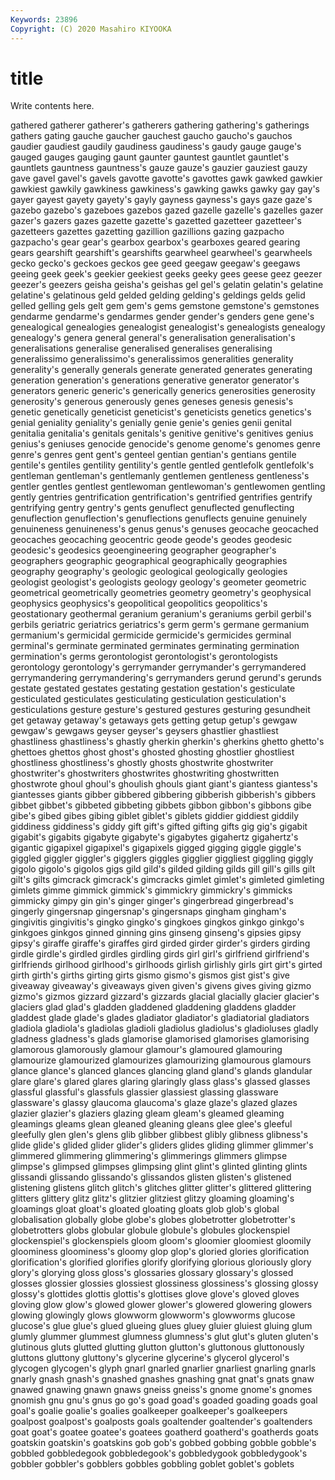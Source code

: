 ```yaml
---
Keywords: 23896
Copyright: (C) 2020 Masahiro KIYOOKA
---
```


# title

Write contents here.

 gathered gatherer gatherer's gatherers gathering gathering's gatherings gathers gating
gauche gaucher gauchest gaucho gaucho's gauchos gaudier gaudiest gaudily gaudiness
gaudiness's gaudy gauge gauge's gauged gauges gauging gaunt gaunter gauntest
gauntlet gauntlet's gauntlets gauntness gauntness's gauze gauze's gauzier gauziest gauzy
gave gavel gavel's gavels gavotte gavotte's gavottes gawk gawked gawkier
gawkiest gawkily gawkiness gawkiness's gawking gawks gawky gay gay's gayer
gayest gayety gayety's gayly gayness gayness's gays gaze gaze's gazebo
gazebo's gazeboes gazebos gazed gazelle gazelle's gazelles gazer gazer's gazers
gazes gazette gazette's gazetted gazetteer gazetteer's gazetteers gazettes gazetting gazillion
gazillions gazing gazpacho gazpacho's gear gear's gearbox gearbox's gearboxes geared
gearing gears gearshift gearshift's gearshifts gearwheel gearwheel's gearwheels gecko gecko's
geckoes geckos gee geed geegaw geegaw's geegaws geeing geek geek's
geekier geekiest geeks geeky gees geese geez geezer geezer's geezers
geisha geisha's geishas gel gel's gelatin gelatin's gelatine gelatine's gelatinous
geld gelded gelding gelding's geldings gelds gelid gelled gelling gels
gelt gem gem's gems gemstone gemstone's gemstones gendarme gendarme's gendarmes
gender gender's genders gene gene's genealogical genealogies genealogist genealogist's genealogists
genealogy genealogy's genera general general's generalisation generalisation's generalisations generalise generalised
generalises generalising generalissimo generalissimo's generalissimos generalities generality generality's generally generals
generate generated generates generating generation generation's generations generative generator generator's
generators generic generic's generically generics generosities generosity generosity's generous generously
genes geneses genesis genesis's genetic genetically geneticist geneticist's geneticists genetics
genetics's genial geniality geniality's genially genie genie's genies genii genital
genitalia genitalia's genitals genitals's genitive genitive's genitives genius genius's geniuses
genocide genocide's genome genome's genomes genre genre's genres gent gent's
genteel gentian gentian's gentians gentile gentile's gentiles gentility gentility's gentle
gentled gentlefolk gentlefolk's gentleman gentleman's gentlemanly gentlemen gentleness gentleness's gentler
gentles gentlest gentlewoman gentlewoman's gentlewomen gentling gently gentries gentrification gentrification's
gentrified gentrifies gentrify gentrifying gentry gentry's gents genuflect genuflected genuflecting
genuflection genuflection's genuflections genuflects genuine genuinely genuineness genuineness's genus genus's
genuses geocache geocached geocaches geocaching geocentric geode geode's geodes geodesic
geodesic's geodesics geoengineering geographer geographer's geographers geographic geographical geographically geographies
geography geography's geologic geological geologically geologies geologist geologist's geologists geology
geology's geometer geometric geometrical geometrically geometries geometry geometry's geophysical geophysics
geophysics's geopolitical geopolitics geopolitics's geostationary geothermal geranium geranium's geraniums gerbil
gerbil's gerbils geriatric geriatrics geriatrics's germ germ's germane germanium germanium's
germicidal germicide germicide's germicides germinal germinal's germinate germinated germinates germinating
germination germination's germs gerontologist gerontologist's gerontologists gerontology gerontology's gerrymander gerrymander's
gerrymandered gerrymandering gerrymandering's gerrymanders gerund gerund's gerunds gestate gestated gestates
gestating gestation gestation's gesticulate gesticulated gesticulates gesticulating gesticulation gesticulation's gesticulations
gesture gesture's gestured gestures gesturing gesundheit get getaway getaway's getaways
gets getting getup getup's gewgaw gewgaw's gewgaws geyser geyser's geysers
ghastlier ghastliest ghastliness ghastliness's ghastly gherkin gherkin's gherkins ghetto ghetto's
ghettoes ghettos ghost ghost's ghosted ghosting ghostlier ghostliest ghostliness ghostliness's
ghostly ghosts ghostwrite ghostwriter ghostwriter's ghostwriters ghostwrites ghostwriting ghostwritten ghostwrote
ghoul ghoul's ghoulish ghouls giant giant's giantess giantess's giantesses giants
gibber gibbered gibbering gibberish gibberish's gibbers gibbet gibbet's gibbeted gibbeting
gibbets gibbon gibbon's gibbons gibe gibe's gibed gibes gibing giblet
giblet's giblets giddier giddiest giddily giddiness giddiness's giddy gift gift's
gifted gifting gifts gig gig's gigabit gigabit's gigabits gigabyte gigabyte's
gigabytes gigahertz gigahertz's gigantic gigapixel gigapixel's gigapixels gigged gigging giggle
giggle's giggled giggler giggler's gigglers giggles gigglier giggliest giggling giggly
gigolo gigolo's gigolos gigs gild gild's gilded gilding gilds gill
gill's gills gilt gilt's gilts gimcrack gimcrack's gimcracks gimlet gimlet's
gimleted gimleting gimlets gimme gimmick gimmick's gimmickry gimmickry's gimmicks gimmicky
gimpy gin gin's ginger ginger's gingerbread gingerbread's gingerly gingersnap gingersnap's
gingersnaps gingham gingham's gingivitis gingivitis's gingko gingko's gingkoes gingkos ginkgo
ginkgo's ginkgoes ginkgos ginned ginning gins ginseng ginseng's gipsies gipsy
gipsy's giraffe giraffe's giraffes gird girded girder girder's girders girding
girdle girdle's girdled girdles girdling girds girl girl's girlfriend girlfriend's
girlfriends girlhood girlhood's girlhoods girlish girlishly girls girt girt's girted
girth girth's girths girting girts gismo gismo's gismos gist gist's
give giveaway giveaway's giveaways given given's givens gives giving gizmo
gizmo's gizmos gizzard gizzard's gizzards glacial glacially glacier glacier's glaciers
glad glad's gladden gladdened gladdening gladdens gladder gladdest glade glade's
glades gladiator gladiator's gladiatorial gladiators gladiola gladiola's gladiolas gladioli gladiolus
gladiolus's gladioluses gladly gladness gladness's glads glamorise glamorised glamorises glamorising
glamorous glamorously glamour glamour's glamoured glamouring glamourize glamourized glamourizes glamourizing
glamourous glamours glance glance's glanced glances glancing gland gland's glands
glandular glare glare's glared glares glaring glaringly glass glass's glassed
glasses glassful glassful's glassfuls glassier glassiest glassing glassware glassware's glassy
glaucoma glaucoma's glaze glaze's glazed glazes glazier glazier's glaziers glazing
gleam gleam's gleamed gleaming gleamings gleams glean gleaned gleaning gleans
glee glee's gleeful gleefully glen glen's glens glib glibber glibbest
glibly glibness glibness's glide glide's glided glider glider's gliders glides
gliding glimmer glimmer's glimmered glimmering glimmering's glimmerings glimmers glimpse glimpse's
glimpsed glimpses glimpsing glint glint's glinted glinting glints glissandi glissando
glissando's glissandos glisten glisten's glistened glistening glistens glitch glitch's glitches
glitter glitter's glittered glittering glitters glittery glitz glitz's glitzier glitziest
glitzy gloaming gloaming's gloamings gloat gloat's gloated gloating gloats glob
glob's global globalisation globally globe globe's globes globetrotter globetrotter's globetrotters
globs globular globule globule's globules glockenspiel glockenspiel's glockenspiels gloom gloom's
gloomier gloomiest gloomily gloominess gloominess's gloomy glop glop's gloried glories
glorification glorification's glorified glorifies glorify glorifying glorious gloriously glory glory's
glorying gloss gloss's glossaries glossary glossary's glossed glosses glossier glossies
glossiest glossiness glossiness's glossing glossy glossy's glottides glottis glottis's glottises
glove glove's gloved gloves gloving glow glow's glowed glower glower's
glowered glowering glowers glowing glowingly glows glowworm glowworm's glowworms glucose
glucose's glue glue's glued glueing glues gluey gluier gluiest gluing
glum glumly glummer glummest glumness glumness's glut glut's gluten gluten's
glutinous gluts glutted glutting glutton glutton's gluttonous gluttonously gluttons gluttony
gluttony's glycerine glycerine's glycerol glycerol's glycogen glycogen's glyph gnarl gnarled
gnarlier gnarliest gnarling gnarls gnarly gnash gnash's gnashed gnashes gnashing
gnat gnat's gnats gnaw gnawed gnawing gnawn gnaws gneiss gneiss's
gnome gnome's gnomes gnomish gnu gnu's gnus go go's goad
goad's goaded goading goads goal goal's goalie goalie's goalies goalkeeper
goalkeeper's goalkeepers goalpost goalpost's goalposts goals goaltender goaltender's goaltenders goat
goat's goatee goatee's goatees goatherd goatherd's goatherds goats goatskin goatskin's
goatskins gob gob's gobbed gobbing gobble gobble's gobbled gobbledegook gobbledegook's
gobbledygook gobbledygook's gobbler gobbler's gobblers gobbles gobbling goblet goblet's goblets
